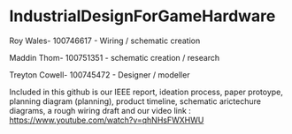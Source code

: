 # IndustrialDesignForGameHardware

Roy Wales- 100746617 - Wiring / schematic creation

Maddin Thom- 100751351 - schematic creation / research

Treyton Cowell- 100745472 - Designer / modeller


  Included in this github is our IEEE report, ideation process, paper protoype, planning diagram (planning), product timeline, schematic arictechure diagrams, a rough wiring draft and our video link : https://www.youtube.com/watch?v=qhNHsFWXHWU 



